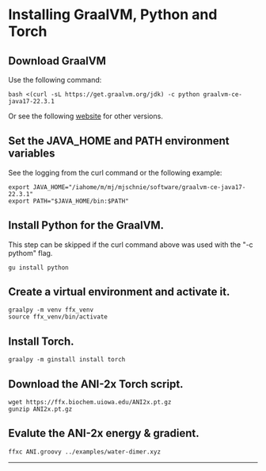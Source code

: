 
Installing GraalVM, Python and Torch
====================================

## Download GraalVM
Use the following command:
  
    bash <(curl -sL https://get.graalvm.org/jdk) -c python graalvm-ce-java17-22.3.1

Or see the following [website](https://www.graalvm.org/downloads) for other versions.

## Set the JAVA_HOME and PATH environment variables 
See the logging from the curl command or the following example:
 
    export JAVA_HOME="/iahome/m/mj/mjschnie/software/graalvm-ce-java17-22.3.1"
    export PATH="$JAVA_HOME/bin:$PATH"

## Install Python for the GraalVM.
This step can be skipped if the curl command above was used with the "-c pythom" flag.
  
    gu install python

## Create a virtual environment and activate it.

    graalpy -m venv ffx_venv
    source ffx_venv/bin/activate

## Install Torch.
  
    graalpy -m ginstall install torch

## Download the ANI-2x Torch script.

    wget https://ffx.biochem.uiowa.edu/ANI2x.pt.gz
    gunzip ANI2x.pt.gz

## Evalute the ANI-2x energy & gradient.
  
    ffxc ANI.groovy ../examples/water-dimer.xyz  

---

